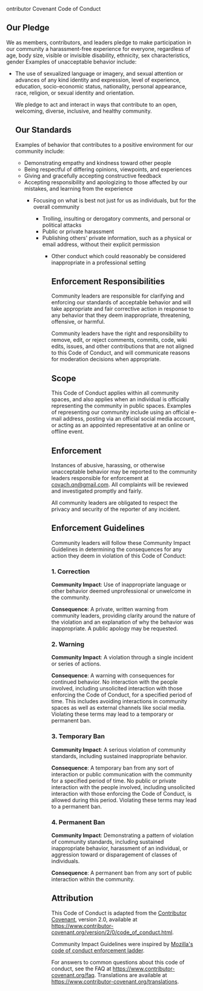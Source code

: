 ontributor Covenant Code of Conduct

## Our Pledge

We as members, contributors, and leaders pledge to make participation in our
community a harassment-free experience for everyone, regardless of age, body
size, visible or invisible disability, ethnicity, sex characteristics, gender
Examples of unacceptable behavior include:

* The use of sexualized language or imagery, and sexual attention or
  advances of any kind
  identity and expression, level of experience, education, socio-economic status,
  nationality, personal appearance, race, religion, or sexual identity
  and orientation.

  We pledge to act and interact in ways that contribute to an open, welcoming,
  diverse, inclusive, and healthy community.

  ## Our Standards

  Examples of behavior that contributes to a positive environment for our
  community include:

  * Demonstrating empathy and kindness toward other people
  * Being respectful of differing opinions, viewpoints, and experiences
  * Giving and gracefully accepting constructive feedback
  * Accepting responsibility and apologizing to those affected by our mistakes,
    and learning from the experience
    * Focusing on what is best not just for us as individuals, but for the
      overall community

      * Trolling, insulting or derogatory comments, and personal or political attacks
      * Public or private harassment
      * Publishing others' private information, such as a physical or email
        address, without their explicit permission
        * Other conduct which could reasonably be considered inappropriate in a
          professional setting

          ## Enforcement Responsibilities

          Community leaders are responsible for clarifying and enforcing our standards of
          acceptable behavior and will take appropriate and fair corrective action in
          response to any behavior that they deem inappropriate, threatening, offensive,
          or harmful.

          Community leaders have the right and responsibility to remove, edit, or reject
          comments, commits, code, wiki edits, issues, and other contributions that are
          not aligned to this Code of Conduct, and will communicate reasons for moderation
          decisions when appropriate.

          ## Scope

          This Code of Conduct applies within all community spaces, and also applies when
          an individual is officially representing the community in public spaces.
          Examples of representing our community include using an official e-mail address,
          posting via an official social media account, or acting as an appointed
          representative at an online or offline event.

          ## Enforcement

          Instances of abusive, harassing, or otherwise unacceptable behavior may be
          reported to the community leaders responsible for enforcement at
          covach.qn@gmail.com.
          All complaints will be reviewed and investigated promptly and fairly.

          All community leaders are obligated to respect the privacy and security of the
          reporter of any incident.

          ## Enforcement Guidelines

          Community leaders will follow these Community Impact Guidelines in determining
          the consequences for any action they deem in violation of this Code of Conduct:

          ### 1. Correction

          **Community Impact**: Use of inappropriate language or other behavior deemed
          unprofessional or unwelcome in the community.

          **Consequence**: A private, written warning from community leaders, providing
          clarity around the nature of the violation and an explanation of why the
          behavior was inappropriate. A public apology may be requested.

          ### 2. Warning

          **Community Impact**: A violation through a single incident or series
          of actions.

          **Consequence**: A warning with consequences for continued behavior. No
          interaction with the people involved, including unsolicited interaction with
          those enforcing the Code of Conduct, for a specified period of time. This
          includes avoiding interactions in community spaces as well as external channels
          like social media. Violating these terms may lead to a temporary or
          permanent ban.

          ### 3. Temporary Ban

          **Community Impact**: A serious violation of community standards, including
          sustained inappropriate behavior.

          **Consequence**: A temporary ban from any sort of interaction or public
          communication with the community for a specified period of time. No public or
          private interaction with the people involved, including unsolicited interaction
          with those enforcing the Code of Conduct, is allowed during this period.
          Violating these terms may lead to a permanent ban.

          ### 4. Permanent Ban

          **Community Impact**: Demonstrating a pattern of violation of community
          standards, including sustained inappropriate behavior,  harassment of an
          individual, or aggression toward or disparagement of classes of individuals.

          **Consequence**: A permanent ban from any sort of public interaction within
          the community.

          ## Attribution

          This Code of Conduct is adapted from the [Contributor Covenant][homepage],
          version 2.0, available at
          https://www.contributor-covenant.org/version/2/0/code_of_conduct.html.

          Community Impact Guidelines were inspired by [Mozilla's code of conduct
          enforcement ladder](https://github.com/mozilla/diversity).

          [homepage]: https://www.contributor-covenant.org

          For answers to common questions about this code of conduct, see the FAQ at
          https://www.contributor-covenant.org/faq. Translations are available at
          https://www.contributor-covenant.org/translations.
